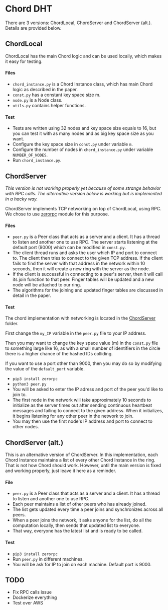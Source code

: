 # Chord DHT
There are 3 versions: ChordLocal, ChordServer and ChordServer (alt.). 
Details are provided below.

## ChordLocal
ChordLocal has the main Chord logic and can be used locally, which makes it easy for testing.

#### Files
- `chord_instance.py` is a Chord Instance class, which has main Chord logic as described in the paper.
- `const.py` has a constant key space size m.
- `node.py` is a Node class.
- `utils.py` contains helper functions.

#### Test
- Tests are written using 32 nodes and key space size equals to 16,
but you can test it with as many nodes and as big key space size as you want.
- Configure the key space size in `const.py` under variable `m`.
- Configure the number of nodes in `chord_instance.py` under variable `NUMBER_OF_NODES`.
- Run `chord_instance.py`. 

## ChordServer
*This version is not working properly yet because of some strange behavior with RPC calls.
The alternative version below is working but is implemented in a hacky way.*

ChordServer implements TCP networking on top of ChordLocal, using RPC. We chose to use
 [zerorpc](http://www.zerorpc.io "zerorpc's Homepage") module for this purpose.

#### Files
- `peer.py` is a Peer class that acts as a server and a client. It has a thread to listen and another
one to use RPC. The server starts listening at the default port (9000) which can be modified in `const.py`.
- The client thread runs and asks the user which IP and port to connect to. The client then tries to connect
 to the given TCP address. If the client fails to find the server with that address in the network within 10
  seconds, then it will create a new ring with the server as the node.
- If the client is successful in connecting to a peer's server, then it will call its join function to that peer.
 Finger tables will be updated and a new node will be attached to our ring. 
- The algorithms for the joining and updated finger tables are discussed in detail in the paper.

#### Test
The chord implementation with networking is located in the [ChordServer](/ChordServer) folder.

First change the `my_IP` variable in the `peer.py` file to your IP address.

Then you may want to change the key space value (m) in the `const.py` file to something large like 16, as with a small number
 of identifiers in the circle there is a higher chance of the hashed IDs colliding.
 
If you want to use a port other than 9000, then  you may do so by modifying the value of the `default_port` 
variable.
- `pip3 install zerorpc`
- `python3 peer.py`
- You will be asked to enter the IP adress and port of the peer you'd like to join to.
- The first node in the network will take approximately 10 seconds to initialize as the server times out after sending
continuous heartbeat messages and failing to connect to the given address. When it initializes, it begins listening for
any other peer in the network to join.
- You may then use the first node's IP address and port to connect to other nodes.

## ChordServer (alt.)
This is an alternative version of ChordServer. 
In this implementation, each Chord Instance maintains a list of every other Chord Instance in the ring.
That is not how Chord should work. However, until the main version is fixed and working properly,
just leave it here as a reminder.

#### File
- `peer.py` is a Peer class that acts as a server and a client. It has a thread to listen and another
one to use RPC. 
- Each peer maintains a list of other peers who has already joined.
- The list gets updated every time a peer joins and synchronizes across all peers.
- When a peer joins the network, it asks anyone for the list, do all the computation locally,
then sends that updated list to everyone.
- That way, everyone has the latest list and is ready to be called.

#### Test
- `pip3 install zerorpc`
- Run `peer.py` in different machines.
- You will be ask for IP to join on each machine. Default port is 9000.

## TODO
- Fix RPC calls issue
- Dockerize everything
- Test over AWS
